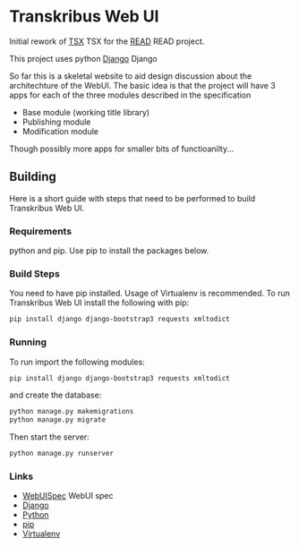 # Transkribus Web UI
Initial rework of [TSX] TSX for the [READ] READ project.

This project uses python [Django] Django

So far this is a skeletal website to aid design discussion about the architechture of the WebUI. The basic idea is that the project will have 3 apps for each of the three modules described in the specification

* Base module (working title library)
* Publishing module
* Modification module

Though possibly more apps for smaller bits of functioanilty... 

## Building
Here is a short guide with steps that need to be performed to build Transkribus Web UI.

### Requirements
python and pip. Use pip to install the packages below.

### Build Steps
You need to have pip installed. Usage of Virtualenv is recommended. To run Transkribus Web UI install the following with pip:
```sh
pip install django django-bootstrap3 requests xmltodict
```

### Running
To run import the following modules:
```sh
pip install django django-bootstrap3 requests xmltodict
```

and create the database:

```sh
python manage.py makemigrations
python manage.py migrate
```

Then start the server:
```sh
python manage.py runserver
```

### Links

* [WebUISpec] WebUI spec
* [Django]
* [Python]
* [pip]
* [Virtualenv]

[WebUISpec]: <https://read02.uibk.ac.at/wiki/index.php/WebUI_spec>
[READ]: <http://read.transkribus.eu>
[TSX]: <https://github.com/Transkribus/TSX>
[Django]: <https://www.djangoproject.com/>
[Python]: <https://www.python.org/>
[pip]: <https://pip.pypa.io/>
[Virtualenv]: <https://virtualenv.pypa.io/>
